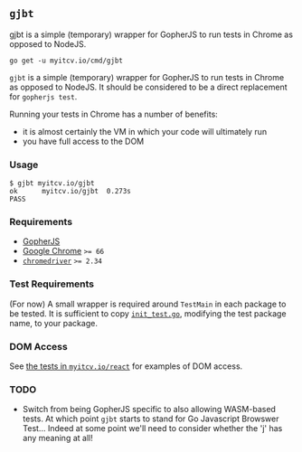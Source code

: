 <!-- __JSON: go list -json .
## `{{ filepathBase .Out.ImportPath}}`

{{.Out.Doc}}

```
go get -u {{.Out.ImportPath}}
```
-->
## `gjbt`

gjbt is a simple (temporary) wrapper for GopherJS to run tests in Chrome as opposed to NodeJS.

```
go get -u myitcv.io/cmd/gjbt
```
<!-- END -->

`gjbt` is a simple (temporary) wrapper for GopherJS to run tests in Chrome as opposed to NodeJS. It should be considered
to be a direct replacement for `gopherjs test`.

Running your tests in Chrome has a number of benefits:

* it is almost certainly the VM in which your code will ultimately run
* you have full access to the DOM

### Usage

```
$ gjbt myitcv.io/gjbt
ok      myitcv.io/gjbt  0.273s
PASS
```

### Requirements

* [GopherJS](https://github.com/gopherjs/gopherjs)
* [Google Chrome](https://www.google.com/chrome/) `>= 66`
* [`chromedriver`](http://chromedriver.chromium.org/) `>= 2.34`

### Test Requirements

(For now) A small wrapper is required around `TestMain` in each package to be tested. It is sufficient to copy
[`init_test.go`](https://github.com/myitcv/gjbt/blob/master/testdata/test.001/init_test.go), modifying the test package name, to your
package.

### DOM Access

See [the tests in `myitcv.io/react`](https://github.com/myitcv/react/blob/master/a_elem_test.go) for examples of DOM
access.

### TODO

* Switch from being GopherJS specific to also allowing WASM-based tests. At which point `gjbt` starts to stand for Go
  Javascript Browswer Test... Indeed at some point we'll need to consider whether the 'j' has any meaning at all!
